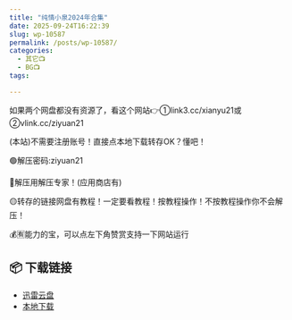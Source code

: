 ```yaml
---
title: "纯情小泉2024年合集"
date: 2025-09-24T16:22:39
slug: wp-10587
permalink: /posts/wp-10587/
categories:
  - 其它📺
  - BG📺
tags:

---
```


如果两个网盘都没有资源了，看这个网站👉①link3.cc/xianyu21或②vlink.cc/ziyuan21

(本站)不需要注册账号！直接点本地下载转存OK？懂吧！

🟢解压密码:ziyuan21

🔵解压用解压专家！(应用商店有)

🟡转存的链接网盘有教程！一定要看教程！按教程操作！不按教程操作你不会解压！

💰🈶能力的宝，可以点左下角赞赏支持一下网站运行

## 📦 下载链接
- [迅雷云盘](https://blziyuan21.com/pay-download/10587?key=5e67d7bfb8&down_id=0)
- [本地下载](https://blziyuan21.com/pay-download/10587?key=5e67d7bfb8&down_id=1)

